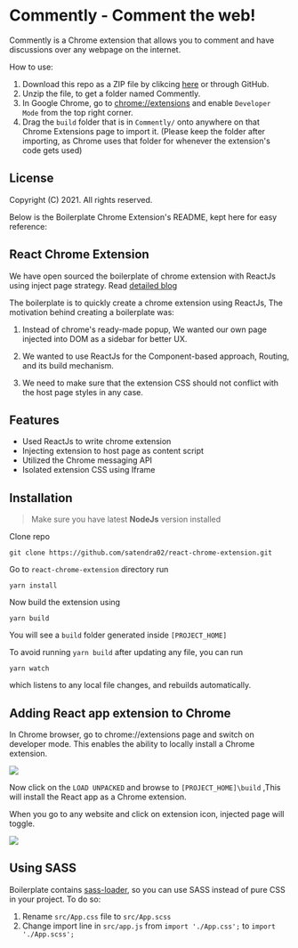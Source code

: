 # Commently - Comment the web!

Commently is a Chrome extension that allows you to comment and have discussions over any webpage on the internet.

How to use:

1. Download this repo as a ZIP file by clikcing [here](https://github.com/aannirajpatel/Commently/archive/refs/heads/main.zip) or through GitHub.
2. Unzip the file, to get a folder named Commently.
3. In Google Chrome, go to [chrome://extensions](chrome://extensions) and enable `Developer Mode` from the top right corner.
4. Drag the `build` folder that is in `Commently/` onto anywhere on that Chrome Extensions page to import it. (Please keep the folder after importing, as Chrome uses that folder for whenever the extension's code gets used)

## License

Copyright (C) 2021. All rights reserved.

Below is the Boilerplate Chrome Extension's README, kept here for easy reference:

## React Chrome Extension

We have open sourced the boilerplate of chrome extension with ReactJs using inject page strategy. Read [detailed blog](https://medium.com/@satendra02/create-chrome-extension-with-reactjs-using-inject-page-strategy-137650de1f39)

The boilerplate is to quickly create a chrome extension using ReactJs, The motivation behind creating a boilerplate was:

1. Instead of chrome's ready-made popup, We wanted our own page injected into DOM as a sidebar for better UX.

2. We wanted to use ReactJs for the Component-based approach, Routing, and its build mechanism.

3. We need to make sure that the extension CSS should not conflict with the host page styles in any case.

## Features

- Used ReactJs to write chrome extension
- Injecting extension to host page as content script
- Utilized the Chrome messaging API
- Isolated extension CSS using Iframe

## Installation

> Make sure you have latest **NodeJs** version installed

Clone repo

```
git clone https://github.com/satendra02/react-chrome-extension.git
```

Go to `react-chrome-extension` directory run

```
yarn install
```

Now build the extension using

```
yarn build
```

You will see a `build` folder generated inside `[PROJECT_HOME]`

To avoid running `yarn build` after updating any file, you can run

```
yarn watch
```

which listens to any local file changes, and rebuilds automatically.

## Adding React app extension to Chrome

In Chrome browser, go to chrome://extensions page and switch on developer mode. This enables the ability to locally install a Chrome extension.

<img src="https://cdn-images-1.medium.com/max/1600/1*OaygCwLSwLakyTqCADbmDw.png" />

Now click on the `LOAD UNPACKED` and browse to `[PROJECT_HOME]\build` ,This will install the React app as a Chrome extension.

When you go to any website and click on extension icon, injected page will toggle.

<img src="https://cdn-images-1.medium.com/max/1600/1*bXJYfvrcHDWKwUZCrPI-8w.png" />

## Using SASS

Boilerplate contains [sass-loader](https://github.com/webpack-contrib/sass-loader), so you can use SASS instead of pure CSS in your project. To do so:

1. Rename `src/App.css` file to `src/App.scss`
2. Change import line in `src/app.js` from
   `import './App.css';` to `import './App.scss';`

